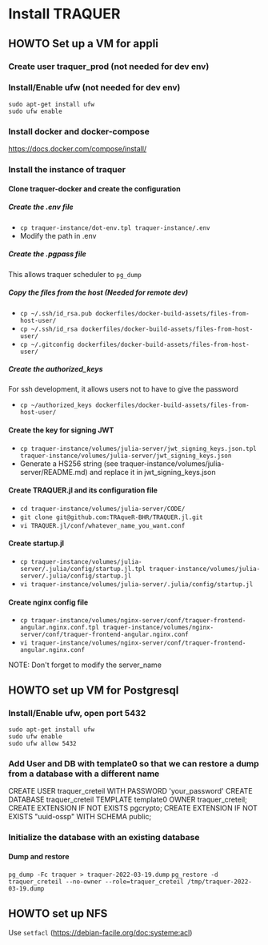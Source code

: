 # Install TRAQUER

## HOWTO Set up a VM for appli

### Create user traquer_prod (not needed for dev env)

### Install/Enable ufw (not needed for dev env)
```
sudo apt-get install ufw
sudo ufw enable
```

### Install docker and docker-compose

https://docs.docker.com/compose/install/

### Install the instance of traquer

#### Clone traquer-docker and create the configuration

##### Create the .env file

  * `cp traquer-instance/dot-env.tpl traquer-instance/.env`
  * Modify the path in .env

##### Create the .pgpass file
This allows traquer scheduler to `pg_dump`

##### Copy the files from the host (Needed for remote dev)
  * `cp ~/.ssh/id_rsa.pub dockerfiles/docker-build-assets/files-from-host-user/`
  * `cp ~/.ssh/id_rsa dockerfiles/docker-build-assets/files-from-host-user/`
  * `cp ~/.gitconfig dockerfiles/docker-build-assets/files-from-host-user/`

##### Create the authorized_keys
For ssh development, it allows users not to have to give the password
* `cp ~/authorized_keys dockerfiles/docker-build-assets/files-from-host-user/`


#### Create the key for signing JWT

  * `cp traquer-instance/volumes/julia-server/jwt_signing_keys.json.tpl traquer-instance/volumes/julia-server/jwt_signing_keys.json`
  * Generate a HS256 string (see traquer-instance/volumes/julia-server/README.md) and replace it in jwt_signing_keys.json

#### Create TRAQUER.jl and its configuration file
  * `cd traquer-instance/volumes/julia-server/CODE/`
  * `git clone git@github.com:TRAqueR-BHR/TRAQUER.jl.git`
  * `vi TRAQUER.jl/conf/whatever_name_you_want.conf`

#### Create startup.jl

  * `cp traquer-instance/volumes/julia-server/.julia/config/startup.jl.tpl traquer-instance/volumes/julia-server/.julia/config/startup.jl`
  * `vi traquer-instance/volumes/julia-server/.julia/config/startup.jl`

#### Create nginx config file

  * `cp traquer-instance/volumes/nginx-server/conf/traquer-frontend-angular.nginx.conf.tpl traquer-instance/volumes/nginx-server/conf/traquer-frontend-angular.nginx.conf`
  * `vi traquer-instance/volumes/nginx-server/conf/traquer-frontend-angular.nginx.conf`

NOTE: Don't forget to modify the server_name

## HOWTO set up VM for Postgresql

### Install/Enable ufw, open port 5432
```
sudo apt-get install ufw
sudo ufw enable
sudo ufw allow 5432
```

### Add User and DB with template0 so that we can restore a dump from a database with a different name
CREATE USER traquer_creteil WITH PASSWORD 'your_password'
CREATE DATABASE traquer_creteil TEMPLATE template0 OWNER traquer_creteil;
CREATE EXTENSION IF NOT EXISTS pgcrypto;
CREATE EXTENSION IF NOT EXISTS "uuid-ossp" WITH SCHEMA public;

### Initialize the database with an existing database

#### Dump and restore

`pg_dump -Fc traquer > traquer-2022-03-19.dump`
`pg_restore -d traquer_creteil --no-owner --role=traquer_creteil /tmp/traquer-2022-03-19.dump`

## HOWTO set up NFS
Use `setfacl`
(https://debian-facile.org/doc:systeme:acl)
